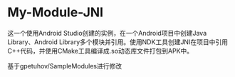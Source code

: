 # My-Module-JNI
这一个使用Android Studio创建的实例，在一个Android项目中创建Java Library、Android Library多个模块并引用。使用NDK工具创建JNI在项目中引用C++代码，并使用CMake工具编译成.so动态库文件打包到APK中。

基于gpetuhov/SampleModules进行修改
